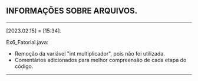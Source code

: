 ## INFORMAÇÕES SOBRE ARQUIVOS.
____________________________________________________________________________________________

[2023.02.15] = [15:34].

Ex6_Fatorial.java:  
- Remoção da variável "int multiplicador", pois não foi utilizada.
- Comentários adicionados para melhor compreensão de cada etapa do código.  

____________________________________________________________________________________________
